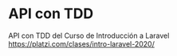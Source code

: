 # API con TDD
API con TDD del Curso de Introducción a Laravel
https://platzi.com/clases/intro-laravel-2020/
